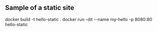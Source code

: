 ## Sample of a static site

docker build -t hello-static .
docker run -dit --name my-hello -p 8080:80 hello-static